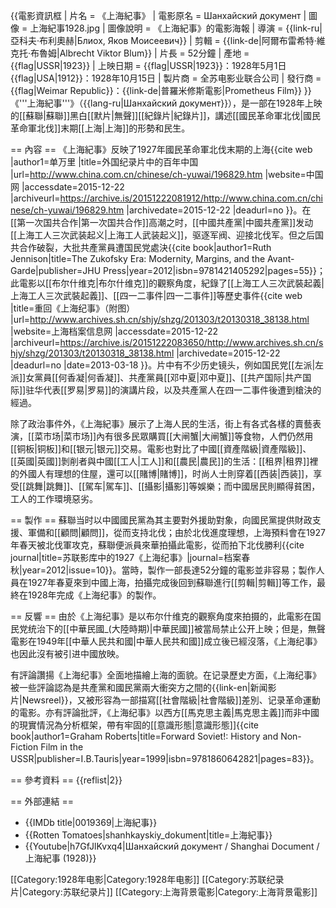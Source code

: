 {{電影資訊框
| 片名     = 《上海紀事》
| 電影原名 = Шанхайский документ
| 圖像     = 上海紀事1928.jpg
| 圖像說明 = 《上海紀事》的電影海報
| 導演     = {{link-ru|亞科夫·布利奧赫|Блиох, Яков Моисеевич}}
| 剪輯     = {{link-de|阿爾布雷希特·維克托·布魯姆|Albrecht Viktor Blum}}
| 片長     = 52分鐘
| 產地     = {{flag|USSR|1923}}
| 上映日期 = {{flag|USSR|1923}}：1928年5月1日<br />{{flag|USA|1912}}：1928年10月15日
| 製片商   = 全苏电影业联合公司
| 發行商   = {{flag|Weimar Republic}}：{{link-de|普羅米修斯電影|Prometheus Film}}
}}
《'''上海紀事'''》（{{lang-ru|Шанхайский документ}}），是一部在1928年上映的[[蘇聯|蘇聯]]黑白[[默片|無聲]][[紀錄片|紀錄片]]，講述[[國民革命軍北伐|國民革命軍北伐]]末期[[上海|上海]]的形勢和民生。

== 內容 ==
《上海紀事》反映了1927年國民革命軍北伐末期的上海<ref>{{cite web |author1=单万里 |title=外国纪录片中的百年中国 |url=http://www.china.com.cn/chinese/ch-yuwai/196829.htm |website=中国网 |accessdate=2015-12-22 |archiveurl=https://archive.is/20151222081912/http://www.china.com.cn/chinese/ch-yuwai/196829.htm |archivedate=2015-12-22 |deadurl=no }}</ref>。在[[第一次国共合作|第一次国共合作]]高潮之时，[[中國共產黨|中國共產黨]]发动[[上海工人三次武装起义|上海工人武装起义]]，驱逐军阀、迎接北伐军。但之后国共合作破裂，大批共產黨員遭国民党處決<ref name=book>{{cite book|author1=Ruth Jennison|title=The Zukofsky Era: Modernity, Margins, and the Avant-Garde|publisher=JHU Press|year=2012|isbn=9781421405292|pages=55}}</ref>；此電影以[[布尔什维克|布尔什维克]]的觀察角度，紀錄了[[上海工人三次武裝起義|上海工人三次武裝起義]]、[[四一二事件|四一二事件]]等歷史事件<ref name=archives>{{cite web |title=重回《上海纪事》（附图） |url=http://www.archives.sh.cn/shjy/shzg/201303/t20130318_38138.html |website=上海档案信息网 |accessdate=2015-12-22 |archiveurl=https://archive.is/20151222083650/http://www.archives.sh.cn/shjy/shzg/201303/t20130318_38138.html |archivedate=2015-12-22 |deadurl=no |date=2013-03-18 }}</ref>。片中有不少历史镜头，例如国民党[[左派|左派]]女黨員[[何香凝|何香凝]]、共產黨員[[邓中夏|邓中夏]]、[[共产国际|共产国际]]驻华代表[[罗易|罗易]]的演講片段，以及共產黨人在四一二事件後遭到槍決的經過<ref name=archives/>。

除了政治事件外，《上海紀事》展示了上海人民的生活，街上有各式各樣的賣藝表演，[[菜市场|菜市场]]內有很多民眾購買[[大闸蟹|大闸蟹]]等食物，人們仍然用[[铜板|铜板]]和[[银元|银元]]交易<ref name=archives/>。電影也對比了中國[[資產階級|資產階級]]、[[英國|英國]]剝削者與中國[[工人|工人]]和[[農民|農民]]的生活<ref name=book/>：[[租界|租界]]裡的外國人有理想的住屋，還可以[[賭博|賭博]]，时尚人士則穿着[[西装|西装]]，享受[[跳舞|跳舞]]、[[駕车|駕车]]、[[攝影|攝影]]等娛樂；而中國居民則顯得貧困，工人的工作環境惡劣<ref name=archives/>。

== 製作 ==
蘇聯当时以中國國民黨為其主要對外援助對象，向國民黨提供財政支援、軍備和[[顧問|顧問]]，從而支持北伐；由於北伐進度理想，上海預料會在1927年春天被北伐軍攻克，蘇聯便派員來華拍攝此電影，從而拍下北伐勝利<ref name=production>{{cite journal|title=苏联影库中的1927《上海纪事》|journal=档案春秋|year=2012|issue=10}}</ref>。當時，製作一部長達52分鐘的電影並非容易；製作人員在1927年春夏來到中國上海，拍攝完成後回到蘇聯進行[[剪輯|剪輯]]等工作，最終在1928年完成《上海纪事》的製作<ref name=production/>。

== 反響 ==
由於《上海纪事》是以布尔什维克的觀察角度來拍摄的，此電影在国民党统治下的[[中華民國_(大陸時期)|中華民國]]被當局禁止公开上映；但是，無聲電影在1949年[[中華人民共和國|中華人民共和國]]成立後已經沒落，《上海纪事》也因此沒有被引进中國放映<ref name=archives />。

有評論讚揚《上海纪事》全面地描繪上海的面貌<ref name=production/>。在记录歷史方面，《上海纪事》被一些評論認為是共產黨和國民黨兩大衝突方之間的{{link-en|新闻影片|Newsreel}}<ref name=book />，又被形容為一部描寫[[社會階級|社會階級]]差別、记录革命運動的電影<ref name=archives />。亦有評論批評，《上海纪事》以西方[[馬克思主義|馬克思主義]]而非中國的現實情況為分析框架，帶有牢固的[[意識形態|意識形態]]<ref>{{cite book|author1=Graham Roberts|title=Forward Soviet!: History and Non-Fiction Film in the USSR|publisher=I.B.Tauris|year=1999|isbn=9781860642821|pages=83}}</ref>。

== 參考資料 ==
{{reflist|2}}

== 外部連結 ==
* {{IMDb title|0019369|上海紀事}}
* {{Rotten Tomatoes|shanhkayskiy_dokument|title=上海紀事}}
* {{Youtube|h7GfJlKvxq4|Шанхайский документ / Shanghai Document / 上海紀事 (1928)}}

[[Category:1928年电影|Category:1928年电影]]
[[Category:苏联纪录片|Category:苏联纪录片]]
[[Category:上海背景電影|Category:上海背景電影]]